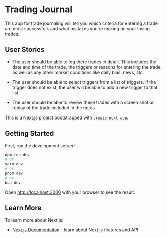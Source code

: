 # Trading Journal

This app for trade journaling will tell you which criteria for entering a trade are most successfulk and what mistakes you're making on your losing trades.

## User Stories

- The user should be able to log there trades in detail. This includes the date and time of the trade, the triggers or reasons for entering the trade, as well as any other market conditions like daily bias, news, stc.

- The user should be able to select triggers from a list of triggers. If the trigger does not exist, the user will be able to add a new trigger to that list.

- The user should be able to review these trades with a screen shot or replay of the trade included in the notes.


This is a [Next.js](https://nextjs.org) project bootstrapped with [`create-next-app`](https://nextjs.org/docs/app/api-reference/cli/create-next-app).

## Getting Started

First, run the development server:

```bash
npm run dev
# or
yarn dev
# or
pnpm dev
# or
bun dev
```

Open [http://localhost:3000](http://localhost:3000) with your browser to see the result.

## Learn More

To learn more about Next.js:

- [Next.js Documentation](https://nextjs.org/docs) - learn about Next.js features and API.


